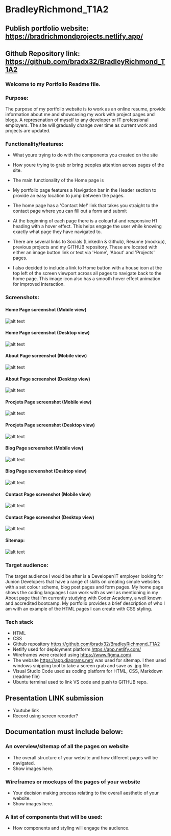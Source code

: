 # BradleyRichmond_T1A2

## Publish portfolio website: https://bradrichmondprojects.netlify.app/
## Github Repository link: https://github.com/bradx32/BradleyRichmond_T1A2

### Welcome to my Portfolio Readme file. 

### Purpose:
The purpose of my portfolio website is to work as an online resume, provide information about me and showcasing my work with project pages and blogs. A represenation of myself to any developer or IT professional employers. The site will gradually change over time as current work and projects are updated.




### Functionality/features:
- What youre trying to do with the components you created on the site
- How youre trying to grab or bring peoples attention across pages of the site.

- The main functionality of the Home page is 
- My portfolio page features a Navigation bar in the Header section to provide an easy location to jump between the pages. 
- The home page has a 'Contact Me!' link that takes you straight to the contact page where you can fill out a form and submit
- At the beginning of each page there is a colourful and responsive H1 heading with a hover effect. This helps engage the user while knowing exactly what page they have navigated to.
- There are several links to Socials (LinkedIn & Github), Resume (mockup), previous projects and my GITHUB repository. These are located with either an image button link or text via 'Home', 'About' and 'Projects' pages.
- I also decided to include a link to Home button with a house icon at the top left of the screen viewport across all pages to navigate back to the home page. This image icon also has a smooth hover effect animation for improved interaction.

### Screenshots:

#### Home Page screenshot (Mobile view)
![alt text](docs/Website_Screenshots/Home.jpg)
#### Home Page screenshot (Desktop view)
![alt text](docs/Website_Screenshots/Home_desktop.jpg)
#### About Page screenshot (Mobile view)
![alt text](docs/Website_Screenshots/About.jpg)
#### About Page screenshot (Desktop view)
![alt text](docs/Website_Screenshots/About_desktop.jpg)
#### Procjets Page screenshot (Mobile view)
![alt text](docs/Website_Screenshots/Projects.jpg)
#### Procjets Page screenshot (Desktop view)
![alt text](docs/Website_Screenshots/Projects_desktop.jpg)
#### Blog Page screenshot (Mobile view)
![alt text](docs/Website_Screenshots/Blog.jpg)
#### Blog Page screenshot (Desktop view)
![alt text](docs/Website_Screenshots/Blog_desktop.jpg)
#### Contact Page screenshot (Mobile view)
![alt text](docs/Website_Screenshots/Contact.jpg)
#### Contact Page screenshot (Desktop view)
![alt text](docs/Website_Screenshots/Contact_desktop.jpg)

#### Sitemap:
![alt text](<docs/Sitemap/Bradley Richmond Portfolio Sitemap.jpg>)

### Target audience: 
The target audience I would be after is a Developer/IT employer looking for Junion Developers that have a range of skills on creating simple websites with a set colour scheme, blog post pages and form pages. My home page shows the coding languages I can work with as well as mentioning in my About page that I'm currently studying with Coder Academy, a well known and accredited bootcamp. My portfolio provides a brief description of who I am with an example of the HTML pages I can create with CSS styling.

### Tech stack
- HTML
- CSS
- Github repository https://github.com/bradx32/BradleyRichmond_T1A2
- Netlify used for deployment platform https://app.netlify.com/
- Wireframes were created using https://www.figma.com/
- The website https://app.diagrams.net/ was used for sitemap. I then used windows snipping tool to take a screen grab and save as .jpg file.
- Visual Studio Code used as coding platform for HTML, CSS, Markdown (readme file)
- Ubuntu terminal used to link VS code and push to GITHUB repo.


## Presentation LINK submission
- Youtube link
- Record using screen recorder?


## Documentation must include below: 

### An overview/sitemap of all the pages on website
- The overall structure of your website and how different pages will be navigated.
- Show images here.

### Wireframes or mockups of the pages of your website
- Your decision making process relating to the overall aesthetic of your website.
- Show images here.

### A list of components that will be used:
- How components and styling will engage the audience.
